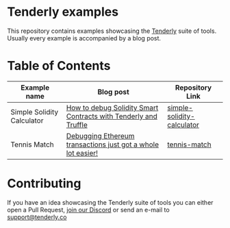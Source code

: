 # Tenderly examples

This repository contains examples showcasing the [Tenderly](https://tenderly.co) suite of tools. Usually every example is accompanied by a blog post.

# Table of Contents
|Example name|Blog post|Repository Link|
|---	|---	|---	|
|Simple Solidity Calculator   	|[How to debug Solidity Smart Contracts with Tenderly and Truffle](https://blog.tenderly.co/how-to-debug-solidity-smart-contracts-with-tenderly-and-truffle/)  	|[simple-solidity-calculator](https://github.com/Tenderly/tenderly-examples/tree/master/simple-solidity-calculator)  	|
|Tennis Match   	|[Debugging Ethereum transactions just got a whole lot easier!](https://blog.tenderly.co/debugging-ethereum-transactions-just-got-a-whole-lot-easier/)  	|[tennis-match](https://github.com/Tenderly/tenderly-examples/tree/master/tennis-match)  	|

# Contributing
If you have an idea showcasing the Tenderly suite of tools you can either open a Pull Request, [join our Discord](https://discord.gg/eCWjuvt) or send an e-mail to [support@tenderly.co](mailto:support@tenderly.co)
